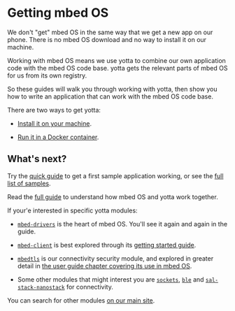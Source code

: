 # Getting mbed OS

We don't "get" mbed OS in the same way that we get a new app on our phone. There is no mbed OS download and no way to install it on our machine.

Working with mbed OS means we use yotta to combine our own application code with the mbed OS code base. yotta gets the relevant parts of mbed OS for us from its own registry.

So these guides will walk you through working with yotta, then show you how to write an application that can work with the mbed OS code base. 

There are two ways to get yotta: 

* [Install it on your machine](http://yottadocs.mbed.com/#installing).

* [Run it in a Docker container](docker_install.md).

## What's next?

Try the [quick guide](FirstProjectmbedOS.md) to get a first sample application working, or see the [full list of samples](GetTheCode.md).

Read the [full guide](Full_Guide/overview.md) to understand how mbed OS and yotta work together. 

If your'e interested in specific yotta modules:

* [``mbed-drivers``](https://www.mbed.com/en/development/software/mbed-yotta/search/result/module/mbed-drivers/) is the heart of mbed OS. You'll see it again and again in the guide.

* [``mbed-client``](https://www.mbed.com/en/development/software/mbed-yotta/search/result/module/mbed-client/) is best explored through its [getting started guide](https://docs.mbed.com/docs/mbed-client-guide/en/latest/).

* [``mbedtls``](https://www.mbed.com/en/development/software/mbed-yotta/search/result/module/mbedtls/) is our connectivity security module, and explored in greater detail in [the user guide chapter covering its use in mbed OS](Full_Guide/mbed_tls.md).

* Some other modules that might interest you are [``sockets``](https://www.mbed.com/en/development/software/mbed-yotta/search/result/module/sockets/), [``ble``](https://www.mbed.com/en/development/software/mbed-yotta/search/result/module/ble/) and [``sal-stack-nanostack``](https://www.mbed.com/en/development/software/mbed-yotta/search/result/module/sal-stack-nanostack/) for connectivity.

You can search for other modules [on our main site](https://www.mbed.com/en/development/software/mbed-yotta/).
